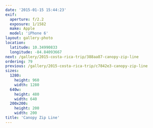 ```yaml
---
date: '2015-01-15 15:44:23'
exif:
  aperture: f/2.2
  exposure: 1/1582
  make: Apple
  model: 'iPhone 6'
layout: gallery-photo
location:
  latitude: 10.34990833
  longitude: -84.84093667
next: /gallery/2015-costa-rica-trip/388aa87-canopy-zip-line
ordering: 79
previous: /gallery/2015-costa-rica-trip/c7842e3-canopy-zip-line
sizes:
  1280:
    height: 960
    width: 1280
  640w:
    height: 480
    width: 640
  200x200:
    height: 200
    width: 200
title: 'Canopy Zip Line'
---
```


